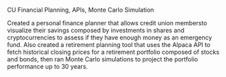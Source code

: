 CU Financial Planning, APIs, Monte Carlo Simulation

Created a personal finance planner that allows credit union membersto visualize their savings composed by investments in shares and cryptocurrencies to assess if they have enough money as an emergency fund. Also created a retirement planning tool that uses the Alpaca API to fetch historical closing prices for a retirement portfolio composed of stocks and bonds, then ran Monte Carlo simulations to project the portfolio performance up to 30 years.
